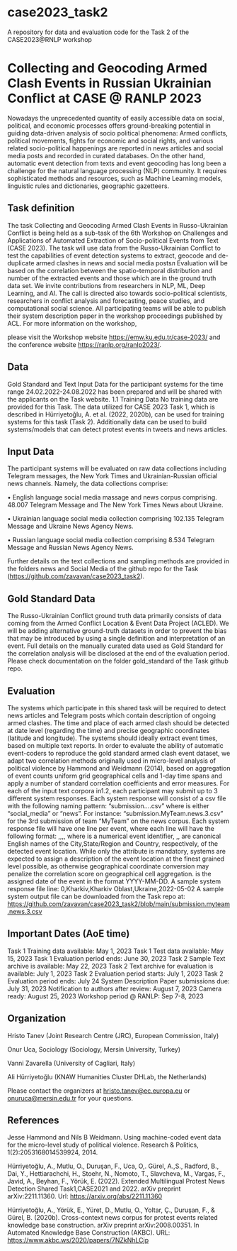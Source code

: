# case2023_task2
A repository for data and evaluation code for the Task 2 of the CASE2023@RNLP workshop


# Collecting and Geocoding Armed Clash Events in Russian Ukrainian Conflict at CASE @ RANLP 2023

Nowadays the unprecedented quantity of easily accessible data on social, political, and economic processes offers ground-breaking potential in guiding data-driven analysis of socio political phenomena: Armed conflicts, political movements, fights for economic and social rights, and various related socio-political happenings are reported in news articles and social media posts and recorded in curated databases. On the other hand, automatic event detection from texts and  event geocoding has long been a challenge for the natural language processing (NLP) community. It requires sophisticated methods and resources, such as Machine Learning models, linguistic rules and dictionaries, geographic gazetteers.

## Task definition

The task Collecting and Geocoding Armed Clash Events in Russo-Ukrainian Conflict  is being held as a sub-task of the 6th Workshop on Challenges and Applications of Automated Extraction of Socio-political Events from Text (CASE 2023). The task will use data from the Russo-Ukrainian  Conflict to test the capabilities of event detection systems to extract, geocode and de-duplicate armed clashes in news and social media postsл Evaluation will be based on the  correlation between the spatio-temporal distribution and number of the extracted events and those which are in the ground truth data set. 
We invite contributions from researchers in  NLP, ML, Deep Learning, and AI. The call is directed also towards socio-political scientists, researchers in conflict analysis and forecasting, peace studies, and computational social science.
All participating teams will be able to publish their system description paper in the workshop proceedings published by ACL. For more information on the workshop, 

please visit the Workshop website https://emw.ku.edu.tr/case-2023/ and the conference website https://ranlp.org/ranlp2023/.

## Data

Gold Standard and Text Input Data for the participant systems for the time range 24.02.2022-24.08.2022 has been prepared and will be shared with the applicants on the Task website.
1.1 Training Data
No training data are provided for this Task. The data utilized for CASE 2023 Task 1, which is described in Hürriyetoğlu, A. et al. (2022, 2020b), can be used for training systems for this task (Task 2). Additionally data can be used to build systems/models that can detect protest events in tweets and news articles. 

## Input Data
The participant systems will be evaluated on raw data collections including Telegram messages, the New York Times and Ukrainian-Russian official news channels. 
Namely, the data collections comprise:

• English  language social media massage and news corpus comprising. 48.007 Telegram Message and The New York Times News about Ukraine.

• Ukrainian language social media collection comprising 102.135 Telegram Message and Ukraine News Agency News.

• Russian language social media collection comprising 8.534 Telegram Message and Russian News Agency News.

Further details on the text collections and sampling methods are provided in the folders news and Social Media of the github repo for the Task (https://github.com/zavavan/case2023_task2). 


## Gold Standard Data

The Russo-Ukrainian Conflict ground truth data primarily consists of data coming from the Armed Conflict Location & Event Data Project (ACLED). We will be adding alternative ground-truth datasets in order to prevent the bias that may be introduced by using a single definition and interpretation of an event. Full details on the manually curated data used as Gold Standard for the correlation analysis will be disclosed at the end of the evaluation period. Please check documentation on the folder gold_standard of the Task github repo.


## Evaluation

The systems which participate in this shared task will be required to detect news articles and Telegram posts which contain description of ongoing armed clashes. The time and place of each armed clash should be detected at date level (regarding the time) and precise geographic coordinates (latitude and longitude). The systems should ideally extract event times, based on multiple text reports. 
In order to evaluate the ability of automatic event-coders to reproduce the gold standard armed clash event dataset, we adapt two correlation methods originally used in micro-level analysis of political violence by Hammond and Weidmann (2014), based on aggregation of event counts uniform grid geographical cells and 1-day time spans and apply a number of standard correlation coefficients and error measures.
For each of the input text corpora in1.2, each participant may submit up to 3 different system responses. Each system response will consist of a csv file with the following naming pattern: 
“submission.<team-name>.<corpus>.<response-number>.csv”
where <corpus> is either “social_media” or “news”.
For instance: “submission.MyTeam.news.3.csv” for the 3rd submission of team “MyTeam” on the news corpus.
Each system response file will have one line per event, where each line will have the following format:
<id>,<City>,<Region>,<Country>,<Date>
where <id> is a numerical event identifier, <City>,<Region>,<Country> are canonical English names of the City,State/Region and Country, respectively, of the detected event location. While only the <country> attribute is mandatory, systems are expected to assign a description of the event location at the finest grained level possible, as otherwise geographical coordinate conversion may penalize the correlation score on geographical cell aggregation. <Date> is the assigned date of the event in the format YYYY-MM-DD.
A sample system response file line:
0,Kharkiv,Kharkiv Oblast,Ukraine,2022-05-02
A sample system output file can be downloaded from the Task repo at:
https://github.com/zavavan/case2023_task2/blob/main/submission.myteam.news.3.csv


## Important Dates (AoE time)

Task 1 Training data available: May 1, 2023 
Task 1 Test data available: May 15, 2023
Task 1 Evaluation period ends: June 30, 2023
Task 2 Sample Text  archive is available: May 22, 2023
Task 2 Text archive for evaluation is available: July 1, 2023
Task 2 Evaluation period starts: July 1, 2023
Task 2 Evaluation period  ends: July 24 
System Description Paper submissions due: July 31, 2023
Notification to authors after review: August 7, 2023
Camera ready: August 25, 2023
Workshop period @ RANLP: Sep 7-8, 2023


## Organization

Hristo Tanev (Joint Research Centre (JRC), European Commission, Italy)
  
Onur Uca, Sociology (Sociology, Mersin University, Turkey)
  
Vanni Zavarella (University of Cagliari, Italy)
  
Ali Hürriyetoğlu (KNAW Humanities Cluster DHLab, the Netherlands)
  
Please contact the organizers at  hristo.tanev@ec.europa.eu or onuruca@mersin.edu.tr  for your questions. 




## References
Jesse Hammond and Nils B Weidmann. Using machine-coded event data for the micro-level study of political violence. Research & Politics, 1(2):2053168014539924, 2014.

 Hürriyetoğlu, A., Mutlu, O.,  Duruşan, F.,  Uca, O,.  Gürel, A.,S.,  Radford, B., Dai, Y., Hettiarachchi, H., Stoehr, N., Nomoto, T., Slavcheva, M.,  Vargas, F.,  Javid, A.,  Beyhan, F., Yörük, E. (2022). Extended Multilingual Protest News Detection Shared Task1,CASE2021 and 2022. arXiv preprint arXiv:2211.11360. Url: https://arxiv.org/abs/2211.11360

 Hürriyetoğlu, A., Yörük, E., Yüret, D., Mutlu, O., Yoltar, Ç., Duruşan, F., & Gürel, B. (2020b). Cross-context news corpus for protest events related knowledge base construction. arXiv preprint arXiv:2008.00351. In Automated Knowledge Base Construction (AKBC). URL: https://www.akbc.ws/2020/papers/7NZkNhLCjp


